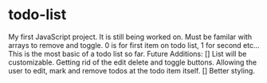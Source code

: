 # todo-list
My first JavaScript project.  It is still being worked on.
Must be familar with arrays to remove and toggle.  0 is for first item on todo list, 1 for second etc...
This is the most basic of a todo list so far.
Future Additions:
[] List will be customizable.  Getting rid of the edit delete and toggle buttons. Allowing the user to edit, mark and remove todos at the todo item itself.
[] Better styling.  


